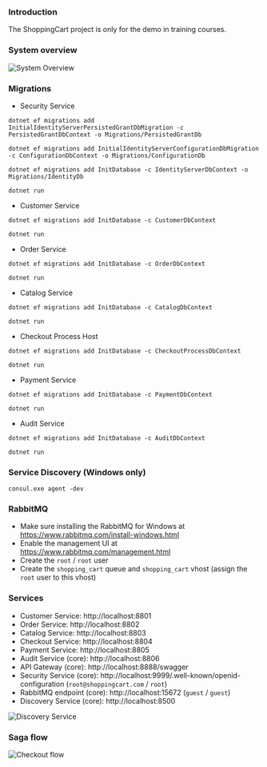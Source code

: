 ### Introduction

The ShoppingCart project is only for the demo in training courses.

### System overview

![System Overview](https://github.com/thangchung/ShoppingCartDemo/blob/master/docs/SystemOverview.png)

### Migrations

- Security Service

```
dotnet ef migrations add InitialIdentityServerPersistedGrantDbMigration -c PersistedGrantDbContext -o Migrations/PersistedGrantDb
```

```
dotnet ef migrations add InitialIdentityServerConfigurationDbMigration -c ConfigurationDbContext -o Migrations/ConfigurationDb
```

```
dotnet ef migrations add InitDatabase -c IdentityServerDbContext -o Migrations/IdentityDb
```

```
dotnet run
```

- Customer Service

```
dotnet ef migrations add InitDatabase -c CustomerDbContext
```

```
dotnet run
```

- Order Service

```
dotnet ef migrations add InitDatabase -c OrderDbContext
```

```
dotnet run
```

- Catalog Service

```
dotnet ef migrations add InitDatabase -c CatalogDbContext
```

```
dotnet run
```

- Checkout Process Host

```
dotnet ef migrations add InitDatabase -c CheckoutProcessDbContext
```

```
dotnet run
```

- Payment Service

```
dotnet ef migrations add InitDatabase -c PaymentDbContext
```

```
dotnet run
```

- Audit Service

```
dotnet ef migrations add InitDatabase -c AuditDbContext
```

```
dotnet run
```

### Service Discovery (Windows only)

```
consul.exe agent -dev
```

### RabbitMQ

- Make sure installing the RabbitMQ for Windows at https://www.rabbitmq.com/install-windows.html
- Enable the management UI at https://www.rabbitmq.com/management.html
- Create the `root` / `root` user
- Create the `shopping_cart` queue and `shopping_cart` vhost (assign the `root` user to this vhost)

### Services

- Customer Service: http://localhost:8801
- Order Service: http://localhost:8802
- Catalog Service: http://localhost:8803
- Checkout Service: http://localhost:8804
- Payment Service: http://localhost:8805
- Audit Service (core): http://localhost:8806
- API Gateway (core): http://localhost:8888/swagger
- Security Service (core): http://localhost:9999/.well-known/openid-configuration (`root@shoppingcart.com` / `root`)
- RabbitMQ endpoint (core): http://localhost:15672 (`guest` / `guest`)
- Discovery Service (core): http://localhost:8500

![Discovery Service](https://github.com/thangchung/ShoppingCartDemo/blob/master/docs/ServiceDiscovery.png)

### Saga flow

![Checkout flow](https://github.com/thangchung/ShoppingCartDemo/blob/master/docs/CheckoutProcess.png)

